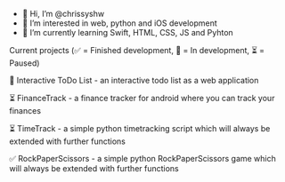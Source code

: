 - 👋 Hi, I’m @chrissyshw
- 👀 I’m interested in web, python and iOS development
- 🌱 I’m currently learning Swift, HTML, CSS, JS and Pyhton

Current projects (✅ = Finished development, 🔧 = In development, ⏳ = Paused)

🔧 Interactive ToDo List - an interactive todo list as a web application

⏳ FinanceTrack - a finance tracker for android where you can track your finances

⏳ TimeTrack - a simple python timetracking script which will always be extended with further functions

✅ RockPaperScissors - a simple python RockPaperScissors game which will always be extended with further functions
